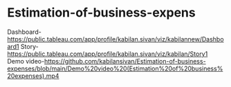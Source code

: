 # Estimation-of-business-expens
Dashboard-https://public.tableau.com/app/profile/kabilan.sivan/viz/kabilannew/Dashboard1 
Story-https://public.tableau.com/app/profile/kabilan.sivan/viz/kabilan/Story1
Demo video-https://github.com/kabilansivan/Estimation-of-business-expenses/blob/main/Demo%20video%20(Estimation%20of%20business%20expenses).mp4
